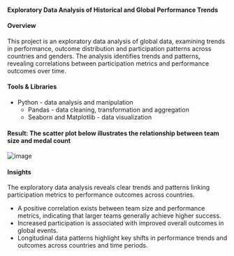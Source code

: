 #### Exploratory Data Analysis of Historical and Global Performance Trends


#### Overview
This project is an exploratory data analysis of global data, examining trends in performance, outcome distribution and participation patterns across countries and genders. The analysis identifies trends and patterns, revealing correlations between participation metrics and performance outcomes over time.


#### Tools & Libraries
- Python - data analysis and manipulation
  - Pandas - data cleaning, transformation and aggregation
  - Seaborn and Matplotlib - data visualization



#### Result: The scatter plot below illustrates the relationship between team size and medal count



![image](https://github.com/TomisinOlofinjana/Olympic-Games/assets/128741298/9dfadbfd-955a-4986-a159-f5629a1e1ecd)



#### Insights
The exploratory data analysis reveals clear trends and patterns linking participation metrics to performance outcomes across countries.

- A positive correlation exists between team size and performance metrics, indicating that larger teams generally achieve higher success.
- Increased participation is associated with improved overall outcomes in global events.
- Longitudinal data patterns highlight key shifts in performance trends and outcomes across countries and time periods.
